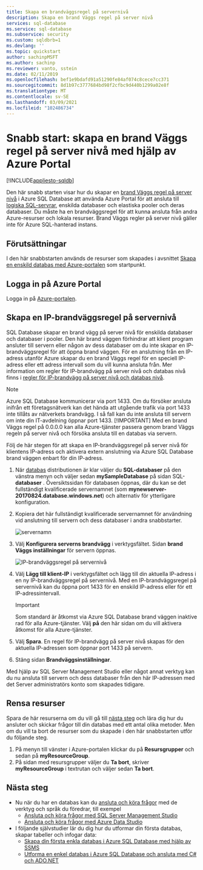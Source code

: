 ```yaml
---
title: Skapa en brandväggsregel på servernivå
description: Skapa en brand Väggs regel på server nivå
services: sql-database
ms.service: sql-database
ms.subservice: security
ms.custom: sqldbrb=1
ms.devlang: ''
ms.topic: quickstart
author: sachinpMSFT
ms.author: sachinp
ms.reviewer: vanto, sstein
ms.date: 02/11/2019
ms.openlocfilehash: bef1e9bdafd91a51290fe84af074c8cece7cc371
ms.sourcegitcommit: 8d1b97c3777684bd98f2cfbc9d440b1299a02e8f
ms.translationtype: MT
ms.contentlocale: sv-SE
ms.lasthandoff: 03/09/2021
ms.locfileid: "102486734"
---
```

# <a name="quickstart-create-a-server-level-firewall-rule-using-the-azure-portal"></a>Snabb start: skapa en brand Väggs regel på server nivå med hjälp av Azure Portal
[!INCLUDE[appliesto-sqldb](../includes/appliesto-sqldb.md)]

Den här snabb starten visar hur du skapar en [brand Väggs regel på server nivå](firewall-configure.md) i Azure SQL Database att använda Azure Portal för att ansluta till [logiska SQL-servrar](logical-servers.md), enskilda databaser och elastiska pooler och deras databaser. Du måste ha en brandväggsregel för att kunna ansluta från andra Azure-resurser och lokala resurser. Brand Väggs regler på server nivå gäller inte för Azure SQL-hanterad instans.

## <a name="prerequisites"></a>Förutsättningar

I den här snabbstarten används de resurser som skapades i avsnittet [Skapa en enskild databas med Azure-portalen](single-database-create-quickstart.md) som startpunkt.

## <a name="sign-in-to-the-azure-portal"></a>Logga in på Azure Portal

Logga in på [Azure-portalen](https://portal.azure.com/).

## <a name="create-a-server-level-ip-firewall-rule"></a>Skapa en IP-brandväggsregel på servernivå

 SQL Database skapar en brand vägg på server nivå för enskilda databaser och databaser i pooler. Den här brand väggen förhindrar att klient program ansluter till servern eller någon av dess databaser om du inte skapar en IP-brandväggsregel för att öppna brand väggen. För en anslutning från en IP-adress utanför Azure skapar du en brand Väggs regel för en speciell IP-adress eller ett adress intervall som du vill kunna ansluta från. Mer information om regler för IP-brandvägg på server nivå och databas nivå finns i [regler för IP-brandvägg på server nivå och databas nivå](firewall-configure.md).

> [!NOTE]
> Azure SQL Database kommunicerar via port 1433. Om du försöker ansluta inifrån ett företagsnätverk kan det hända att utgående trafik via port 1433 inte tillåts av nätverkets brandvägg. I så fall kan du inte ansluta till servern om inte din IT-avdelning öppnar port 1433.
> [!IMPORTANT]
> Med en brand Väggs regel på 0.0.0.0 kan alla Azure-tjänster passera genom brand Väggs regeln på server nivå och försöka ansluta till en databas via servern.

Följ de här stegen för att skapa en IP-brandväggsregel på server nivå för klientens IP-adress och aktivera extern anslutning via Azure SQL Database brand väggen enbart för din IP-adress.

1. När [databas](#prerequisites) distributionen är klar väljer du **SQL-databaser** på den vänstra menyn och väljer sedan **mySampleDatabase** på sidan SQL- **databaser** . Översiktssidan för databasen öppnas, där du kan se det fullständigt kvalificerade servernamnet (som **mynewserver-20170824.database.windows.net**) och alternativ för ytterligare konfiguration.

2. Kopiera det här fullständigt kvalificerade servernamnet för användning vid anslutning till servern och dess databaser i andra snabbstarter.

   ![servernamn](./media/firewall-create-server-level-portal-quickstart/server-name.png)

3. Välj **Konfigurera serverns brandvägg** i verktygsfältet. Sidan **brand Väggs inställningar** för servern öppnas.

   ![IP-brandväggsregel på servernivå](./media/firewall-create-server-level-portal-quickstart/server-firewall-rule.png)

4. Välj **Lägg till klient-IP** i verktygsfältet och lägg till din aktuella IP-adress i en ny IP-brandväggsregel på servernivå. Med en IP-brandväggsregel på servernivå kan du öppna port 1433 för en enskild IP-adress eller för ett IP-adressintervall.

   > [!IMPORTANT]
   > Som standard är åtkomst via Azure SQL Database brand väggen inaktive rad för alla Azure-tjänster. Välj **på** den här sidan om du vill aktivera åtkomst för alla Azure-tjänster.
   >

5. Välj **Spara**. En regel för IP-brandvägg på server nivå skapas för den aktuella IP-adressen som öppnar port 1433 på servern.

6. Stäng sidan **Brandväggsinställningar**.

Med hjälp av SQL Server Management Studio eller något annat verktyg kan du nu ansluta till servern och dess databaser från den här IP-adressen med det Server administratörs konto som skapades tidigare.

## <a name="clean-up-resources"></a>Rensa resurser

Spara de här resurserna om du vill gå till [nästa steg](#next-steps) och lära dig hur du ansluter och skickar frågor till din databas med ett antal olika metoder. Men om du vill ta bort de resurser som du skapade i den här snabbstarten utför du följande steg.

1. På menyn till vänster i Azure-portalen klickar du på **Resursgrupper** och sedan på **myResourceGroup**.
2. På sidan med resursgrupper väljer du **Ta bort**, skriver **myResourceGroup** i textrutan och väljer sedan **Ta bort**.

## <a name="next-steps"></a>Nästa steg

- Nu när du har en databas kan du [ansluta och köra frågor](connect-query-content-reference-guide.md) med de verktyg och språk du föredrar, till exempel
  - [Ansluta och köra frågor med SQL Server Management Studio](connect-query-ssms.md)
  - [Ansluta och köra frågor med Azure Data Studio](/sql/azure-data-studio/quickstart-sql-database?toc=/azure/sql-database/toc.json)
- I följande självstudier lär du dig hur du utformar din första databas, skapar tabeller och infogar data:
  - [Skapa din första enkla databas i Azure SQL Database med hjälp av SSMS](design-first-database-tutorial.md)
  - [Utforma en enkel databas i Azure SQL Database och ansluta med C# och ADO.NET](design-first-database-csharp-tutorial.md)
